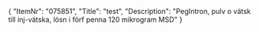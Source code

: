 {
  "ItemNr": "075851",
  "Title": "test",
  "Description": "PegIntron, pulv o vätsk till inj-vätska, lösn i förf penna 120 mikrogram MSD"
}